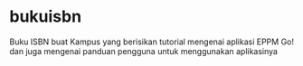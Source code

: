 # bukuisbn
Buku ISBN buat Kampus yang berisikan tutorial mengenai aplikasi EPPM Go! dan juga mengenai panduan pengguna untuk menggunakan 
aplikasinya
